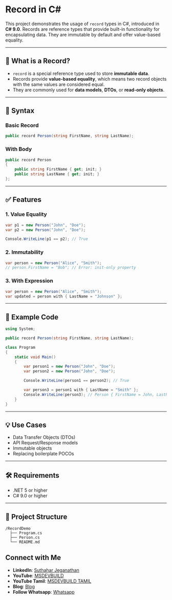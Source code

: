 
# Record in C#

This project demonstrates the usage of `record` types in C#, introduced in **C# 9.0**. Records are reference types that provide built-in functionality for encapsulating data. They are immutable by default and offer value-based equality.

---

## 🔹 What is a Record?

- `record` is a special reference type used to store **immutable data**.
- Records provide **value-based equality**, which means two record objects with the same values are considered equal.
- They are commonly used for **data models**, **DTOs**, or **read-only objects**.

---

## 🔸 Syntax

### Basic Record

```csharp
public record Person(string FirstName, string LastName);
```

### With Body

```csharp
public record Person
{
    public string FirstName { get; init; }
    public string LastName { get; init; }
};
```

---

## ✅ Features

### 1. **Value Equality**

```csharp
var p1 = new Person("John", "Doe");
var p2 = new Person("John", "Doe");

Console.WriteLine(p1 == p2); // True
```

### 2. **Immutability**

```csharp
var person = new Person("Alice", "Smith");
// person.FirstName = "Bob"; // Error: init-only property
```

### 3. **With Expression**

```csharp
var person = new Person("Alice", "Smith");
var updated = person with { LastName = "Johnson" };
```

---

## 🧪 Example Code

```csharp
using System;

public record Person(string FirstName, string LastName);

class Program
{
    static void Main()
    {
        var person1 = new Person("John", "Doe");
        var person2 = new Person("John", "Doe");

        Console.WriteLine(person1 == person2); // True

        var person3 = person1 with { LastName = "Smith" };
        Console.WriteLine(person3); // Person { FirstName = John, LastName = Smith }
    }
}
```

---

## 💡 Use Cases

- Data Transfer Objects (DTOs)
- API Request/Response models
- Immutable objects
- Replacing boilerplate POCOs

---

## 🛠 Requirements

- .NET 5 or higher
- C# 9.0 or higher

---

## 📁 Project Structure

```
/RecordDemo
  ├── Program.cs
  ├── Person.cs
  └── README.md
```

## Connect with Me
- **LinkedIn**: [Suthahar Jeganathan](https://www.linkedin.com/in/jssuthahar/)
- **YouTube**: [MSDEVBUILD](https://www.youtube.com/@MSDEVBUILD)
- **YouTube Tamil**: [MSDEVBUILD TAMIL](https://www.youtube.com/@MSDEVBUILDTamil)
- **Blog**: [Blog](https://www.msdevbuild.com/)
- **Follow Whatsapp**: [Whatsapp](https://www.whatsapp.com/channel/0029Va5j2rHEFeXcTlUhQB0J)
